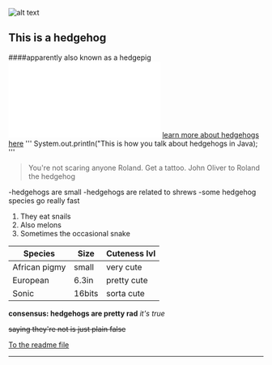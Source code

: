 ![alt text](https://i.amz.mshcdn.com/J6h6uxmf772n3P4QzvpPvzsRBE8=/1200x630/2017%2F08%2F20%2F89%2F47f7c680c3754950b97a948191762d06.02cc3.png)
## This is a hedgehog
####apparently also known as a hedgepig
![alt text](file:///Users/laurenleslie/Desktop/sonic.html)
[learn more about hedgehogs here](https://en.wikipedia.org/wiki/Hedgehog)
'''
System.out.println("This is how you talk about hedgehogs in Java);
'''
> You're not scaring anyone Roland. Get a tattoo.
John Oliver to Roland the hedgehog

-hedgehogs are small
-hedgehogs are related to shrews
-some hedgehog species go really fast

1. They eat snails
2. Also melons
3. Sometimes the occasional snake

Species | Size | Cuteness lvl
--- | --- | ---
African pigmy| small | very cute
European| 6.3in | pretty cute
Sonic| 16bits | sorta cute

**consensus: hedgehogs are pretty rad**
*it's true*

~~saying they're not is just plain false~~

[To the readme file ](https://github.com/laurencleslie/challenge/blob/master/README.md)

---------

